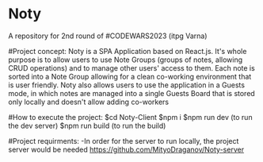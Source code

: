 # Noty
A repository for 2nd round of #CODEWARS2023 (itpg Varna)

#Project concept:
Noty is a SPA Application based on React.js.
It's whole purpose is to allow users to use Note Groups (groups of notes, allowing CRUD operations) and to manage other users' access to them.
Each note is sorted into a Note Group allowing for a clean co-working environment that is user friendly.
Noty also allows users to use the application in a Guests mode, in which notes are managed into a single Guests Board that is stored only locally and doesn't allow adding co-workers

#How to execute the project:
$cd Noty-Client
$npm i
$npm run dev (to run the dev server)
$npm run build (to run the build)

#Project requirments:
-In order for the server to run locally, the project server would be needed
https://github.com/MityoDraganov/Noty-server
